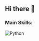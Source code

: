 ## Hi there 👋

<!--
**carloscesar96/carloscesar96** is a ✨ _special_ ✨ repository because its `README.md` (this file) appears on your GitHub profile.

Here are some ideas to get you started:

- 🔭 I’m currently working on ...
- 🌱 I’m currently learning ...
- 👯 I’m looking to collaborate on ...
- 🤔 I’m looking for help with ...
- 💬 Ask me about ...
- 📫 How to reach me: ...
- 😄 Pronouns: ...
- ⚡ Fun fact: ...
-->
### Main Skills:
![Python](https://www.google.com/imgres?q=python&imgurl=https%3A%2F%2Fi0.wp.com%2Fjunilearning.com%2Fwp-content%2Fuploads%2F2020%2F06%2Fpython-programming-language.webp%3Ffit%3D1920%252C1920%26ssl%3D1&imgrefurl=https%3A%2F%2Fjunilearning.com%2Fblog%2Fguide%2Fwhat-is-python-101-for-students%2F&docid=qRxpxiqPRXCuJM&tbnid=fPDSxZuCSjd-gM&vet=12ahUKEwj96sOOtceMAxW_SjABHf4UIKQQM3oECBYQAA..i&w=1920&h=1920&hcb=2&ved=2ahUKEwj96sOOtceMAxW_SjABHf4UIKQQM3oECBYQAA&)
